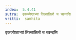 ```yaml
---
index:  5.4.41
sutra:  वृकज्येष्ठाभ्यां तिल्तातिलौ च च्छन्दसि
vritti:  samhita 
---
```


वृकज्येष्ठाभ्यां तिल्तातिलौ च च्छन्दसि

